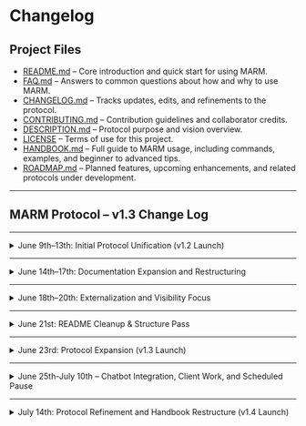 # Changelog

## Project Files

- [README.md](README.md) – Core introduction and quick start for using MARM.  
- [FAQ.md](FAQ.md) – Answers to common questions about how and why to use MARM.  
- [CHANGELOG.md](CHANGELOG.md) – Tracks updates, edits, and refinements to the protocol.  
- [CONTRIBUTING.md](CONTRIBUTING.md) – Contribution guidelines and collaborator credits.  
- [DESCRIPTION.md](DESCRIPTION.md) – Protocol purpose and vision overview.  
- [LICENSE](LICENSE) – Terms of use for this project.
- [HANDBOOK.md](HANDBOOK.md) – Full guide to MARM usage, including commands, examples, and beginner to advanced tips.
- [ROADMAP.md](ROADMAP.md) – Planned features, upcoming enhancements, and related protocols under development.

---

## MARM Protocol – v1.3 Change Log  

---

<details>
<summary> June 9th–13th: Initial Protocol Unification (v1.2 Launch)</summary>

### Added
- `/compile` command to generate one-line-per-entry summaries  
- Automatic reseed block generation for restoring context in new threads  
- Log schema enforcement for structured logging: `[YYYY-MM-DD | User | Intent | Outcome]`  
- Error handling for malformed log entries, including date autofill  
- `/show reasoning` command to reveal the AI’s logic path  
- Manual Steps Justification section added to `HANDBOOK.md`  
- Consolidated Examples section showing real use cases for all major commands  
- Clarified optional system prompt behavior (not built-in; manual only)  
- New session management guidance: recap every 8–10 turns using `/compile`  

### Changed
- Unified session tools into default protocol behavior  
- README restructured for clarity:
  - Quick Start moved above initiation  
  - Core Features moved to `HANDBOOK.md`  
  - Acknowledgment behavior clarified  
- Protocol one-liner updated to reflect unified design

### Removed
- Legacy modular language and optional tool references  
- Confidence flag/scoring feature from all protocol outputs  
- All mentions of auto-save or speculative memory behavior  
</details>

---

<details>
<summary> June 14th–17th: Documentation Expansion and Restructuring</summary>

### Added
- `HANDBOOK.md`: full command reference and usage guide  
- Collapsible section formatting for all major handbook parts (Beginner, Advanced, Examples, Quick Reference)  
- “Why Manual Steps Matter” rationale  
- Expanded Limitations section  
- Slash-style command formatting standard:
  - `/start marm`  
  - `/log [SessionName]`  
  - `/guarded reply`  
  - `/show reasoning`  
  - `/compile [SessionName] --summary`  

### Changed
- FAQ.md grouped and rewritten by category: Core Concepts, Sessions, Commands, Platform Support  
- README clarified and reorganized to align with handbook  
- Handbook structured into Beginner / Intermediate / Advanced use tiers  
- Emphasis on manual workflows and session recap cadence  

### Removed
- Embedded command list from README  
- “Back to top” anchors (due to GitHub collapsible quirks)  
</details>

---

<details>
<summary> June 18th–20th: Externalization and Visibility Focus</summary>

### Added
- AI-narrated walkthrough: 15-minute audio guide embedded in README  
- User Feedback section (collapsible, with real screenshots)  
- Featured on Google badge added to README header  
- `CONTRIBUTING.md` and Recognition Framework  
- Multi-tier GitHub Discussions and onboarding entry points  

### Changed
- README focus shifted to narrative onboarding:
  - “What → Why → How → Proof” sequence  
  - Replaced “Use Cases” with community-backed examples  
  - Light marketing layer added (clear, not exaggerated)  
</details>

---

<details>
<summary> June 21st: README Cleanup & Structure Pass</summary>

### Changed
- Cleaned up main README for new-user clarity  
- Reordered sections: **What MARM is → Why it helps → How to use it**  
- Merged “Problem” and “Use Cases” into one purpose-driven section  
- Moved Contact, Credits, and auxiliary content to `CONTRIBUTING.md`  
- Simplified Quick Start block  
- Added audio walkthrough link with summary of included topics  
</details>

---

<details>
<summary>June 23rd: Protocol Expansion (v1.3 Launch)</summary>

### Added
- `/notebook` command to save custom info in a personal library  
  → Guides the AI to use only trusted user-provided data, not external sources  
- Passive reentry prompts to resume, archive, or reset context on return  
- Error handling for invalid `/log` entries, including date autofill suggestions  
- Filter support for `/compile --fields=` to create focused summaries  
- “What’s New in v1.3” section added to `HANDBOOK.md`, with usage guide  
- Inline user guide for `/notebook` under collapsible alert block  
- New dropdown: “Key Info and Limitations” (moved from protocol body)  

### Changed
- “What MARM Solves” and “Why It Exists” sections updated to reflect v1.3 behavior  
- Activation response now includes summary and Quick Start command list  
- Examples revised for clarity and real-world use  
- AI now defaults to prioritizing `/notebook` entries over trained assumptions  

### Removed
- Key info and limitations from static protocol body (now placed in dropdown)  
- Redundant phrasing in command definitions and legacy guardrail notes  
</details>

---

<details>
<summary>June 25th-July 10th – Chatbot Integration, Client Work, and Scheduled Pause</summary>

### Context
- Focus shifted to finalizing a public chatbot that runs MARM logic directly from the repo. This feature will allow users to interact with MARM in real time and explore its functionality hands-on.
- Took a scheduled 5-day break for the July 4th holiday.
- Completed a consulting engagement re-engineering a deliverability protocol for a client, which temporarily paused MARM-specific development.

### Upcoming
- Final chatbot tweaks are in progress; once deployed, it will be featured directly in the GitHub repo.
- MARM refinements will resume, including minor protocol adjustments and test-driven formatting updates.
</details>

---

<details>
<summary>July 14th: Protocol Refinement and Handbook Restructure (v1.4 Launch)</summary>

### Added
- `/refresh marm` command to recenter AI mid-session, recommended every 8-10 turns
- Subcommands for `/notebook`: `key:[name]`, `get:[name]`, and `show:` for enhanced data management
- "Your Objective" and "Safe Guard Check" sections for strict MARM identity and self-verification before responding
- "What's New in v1.4 (Upgrading from v1.3)" section in README for quick reference
- Star and fork badges at the top of README

### Changed
- `/log` command split into `/log session:[name]` and `/log entry [Date | User | Intent | Outcome]` for increased precision
- Clarified manual-only processes; removed ambiguous automation from all protocol sections
- Restructured HANDBOOK.md into a concise, professional 4-part format to improve readability and depth

### Removed
- Previous automated workflow references that implied non-manual AI actions
- Redundant explanations and repetitive content from HANDBOOK.md to streamline user experience
</details>
